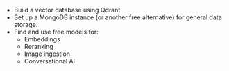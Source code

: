 - Build a vector database using Qdrant.
- Set up a MongoDB instance (or another free alternative) for general data storage.
- Find and use free models for:
    - Embeddings
    - Reranking
    - Image ingestion
    - Conversational AI